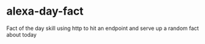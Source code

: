 # alexa-day-fact

Fact of the day skill using http to hit an endpoint and serve up a random fact about today
